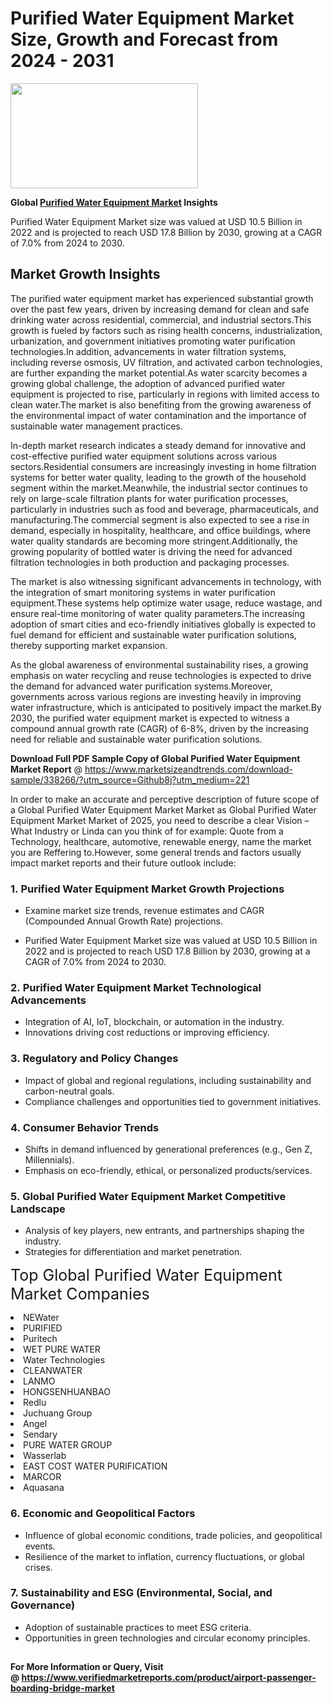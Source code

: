 <H1>Purified Water Equipment Market Size, Growth and Forecast from 2024 - 2031</H1><img class="aligncenter size-medium wp-image-584254" src="https://thirdeyenews.in/wp-content/uploads/2024/09/Global-Market-Research-300x168.jpeg" alt="" width="300" height="168" /><p><strong>Global&nbsp;<a href="https://www.marketsizeandtrends.com/download-sample/338266/?utm_source=Github8j?utm_medium=221">Purified Water Equipment Market</a> Insights</strong></p><p>Purified Water Equipment Market size was valued at USD 10.5 Billion in 2022 and is projected to reach USD 17.8 Billion by 2030, growing at a CAGR of 7.0% from 2024 to 2030.</p><p><h2>Market Growth Insights</h2> <p>The purified water equipment market has experienced substantial growth over the past few years, driven by increasing demand for clean and safe drinking water across residential, commercial, and industrial sectors.This growth is fueled by factors such as rising health concerns, industrialization, urbanization, and government initiatives promoting water purification technologies.In addition, advancements in water filtration systems, including reverse osmosis, UV filtration, and activated carbon technologies, are further expanding the market potential.As water scarcity becomes a growing global challenge, the adoption of advanced purified water equipment is projected to rise, particularly in regions with limited access to clean water.The market is also benefiting from the growing awareness of the environmental impact of water contamination and the importance of sustainable water management practices.</p> <p>In-depth market research indicates a steady demand for innovative and cost-effective purified water equipment solutions across various sectors.Residential consumers are increasingly investing in home filtration systems for better water quality, leading to the growth of the household segment within the market.Meanwhile, the industrial sector continues to rely on large-scale filtration plants for water purification processes, particularly in industries such as food and beverage, pharmaceuticals, and manufacturing.The commercial segment is also expected to see a rise in demand, especially in hospitality, healthcare, and office buildings, where water quality standards are becoming more stringent.Additionally, the growing popularity of bottled water is driving the need for advanced filtration technologies in both production and packaging processes.</p> <p>The market is also witnessing significant advancements in technology, with the integration of smart monitoring systems in water purification equipment.These systems help optimize water usage, reduce wastage, and ensure real-time monitoring of water quality parameters.The increasing adoption of smart cities and eco-friendly initiatives globally is expected to fuel demand for efficient and sustainable water purification solutions, thereby supporting market expansion.</p> <p>As the global awareness of environmental sustainability rises, a growing emphasis on water recycling and reuse technologies is expected to drive the demand for advanced water purification systems.Moreover, governments across various regions are investing heavily in improving water infrastructure, which is anticipated to positively impact the market.By 2030, the purified water equipment market is expected to witness a compound annual growth rate (CAGR) of 6-8%, driven by the increasing need for reliable and sustainable water purification solutions.</p> <p><span class=""><strong>Download Full PDF Sample Copy of Global Purified Water Equipment Market Report</strong> @ <a href="https://www.marketsizeandtrends.com/download-sample/338266/?utm_source=Github8j?utm_medium=221" target="_blank">https://www.marketsizeandtrends.com/download-sample/338266/?utm_source=Github8j?utm_medium=221</a></span></p><p>In order to make an accurate and perceptive description of future scope of a Global&nbsp;Purified Water Equipment Market Market as Global&nbsp;Purified Water Equipment Market Market of 2025, you need to describe a clear Vision &ndash; What Industry or Linda can you think of for example: Quote from a Technology, healthcare, automotive, renewable energy, name the market you are Reffering to.However, some general trends and factors usually impact market reports and their future outlook include:</p><h3>1.&nbsp;<strong>Purified Water Equipment Market Growth Projections</strong></h3><ul><li>Examine market size trends, revenue estimates and CAGR (Compounded Annual Growth Rate) projections.</li><li><p>Purified Water Equipment Market size was valued at USD 10.5 Billion in 2022 and is projected to reach USD 17.8 Billion by 2030, growing at a CAGR of 7.0% from 2024 to 2030.</p></li></ul><h3>2.&nbsp;<strong>Purified Water Equipment Market Technological Advancements</strong></h3><ul><li>Integration of AI, IoT, blockchain, or automation in the industry.</li><li>Innovations driving cost reductions or improving efficiency.</li></ul><h3>3.&nbsp;<strong>Regulatory and Policy Changes</strong></h3><ul><li>Impact of global and regional regulations, including sustainability and carbon-neutral goals.</li><li>Compliance challenges and opportunities tied to government initiatives.</li></ul><h3>4.&nbsp;<strong>Consumer Behavior Trends</strong></h3><ul><li>Shifts in demand influenced by generational preferences (e.g., Gen Z, Millennials).</li><li>Emphasis on eco-friendly, ethical, or personalized products/services.</li></ul><h3>5.&nbsp;<strong>Global Purified Water Equipment Market Competitive Landscape</strong></h3><ul><li>Analysis of key players, new entrants, and partnerships shaping the industry.</li><li>Strategies for differentiation and market penetration.</li></ul><p data-pm-slice="1 1 []"><span style="color: inherit; font-family: inherit; font-size: 25px;">Top Global Purified Water Equipment Market Companies</span></p><div class="" data-test-id=""><p><li>NEWater</li><li> PURIFIED</li><li> Puritech</li><li> WET PURE WATER</li><li> Water Technologies</li><li> CLEANWATER</li><li> LANMO</li><li> HONGSENHUANBAO</li><li> Redlu</li><li> Juchuang Group</li><li> Angel</li><li> Sendary</li><li> PURE WATER GROUP</li><li> Wasserlab</li><li> EAST COST WATER PURIFICATION</li><li> MARCOR</li><li> Aquasana</li></p></div><h3>6.&nbsp;<strong>Economic and Geopolitical Factors</strong></h3><ul><li>Influence of global economic conditions, trade policies, and geopolitical events.</li><li>Resilience of the market to inflation, currency fluctuations, or global crises.</li></ul><h3>7.&nbsp;<strong>Sustainability and ESG (Environmental, Social, and Governance)</strong></h3><ul><li>Adoption of sustainable practices to meet ESG criteria.</li><li>Opportunities in green technologies and circular economy principles.</li></ul><h2><strong style="font-size: 14px;">For More Information or Query, Visit @&nbsp;</strong><a style="background-color: #ffffff; font-size: 14px;" href="https://www.marketsizeandtrends.com/report/purified-water-equipment-market/" target="_blank">https://www.verifiedmarketreports.com/product/airport-passenger-boarding-bridge-market</a></h2>